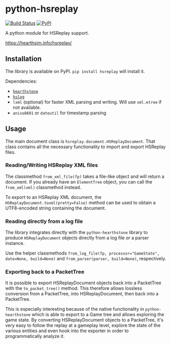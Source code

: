 # python-hsreplay

[![Build Status](https://api.travis-ci.org/HearthSim/python-hsreplay.svg?branch=master)](https://travis-ci.org/HearthSim/python-hsreplay)
[![PyPI](https://img.shields.io/pypi/v/hsreplay.svg)](https://pypi.org/project/hsreplay/)

A python module for HSReplay support.

<https://hearthsim.info/hsreplay/>


## Installation

The library is available on PyPI. `pip install hsreplay` will install it.

Dependencies:

* [`hearthstone`](https://github.com/HearthSim/python-hearthstone)
* [`hslog`](https://github.com/HearthSim/python-hslog)
* `lxml` (optional) for faster XML parsing and writing. Will use `xml.etree` if not available.
* `aniso8601` or `dateutil` for timestamp parsing


## Usage

The main document class is `hsreplay.document.HSReplayDocument`.
That class contains all the necessary functionality to import and export HSReplay files.


### Reading/Writing HSReplay XML files

The classmethod `from_xml_file(fp)` takes a file-like object and will return a document.
If you already have an `ElementTree` object, you can call the `from_xml(xml)` classmethod instead.

To export to an HSReplay XML document, the `HSReplayDocument.toxml(pretty=False)` method can be
used to obtain a UTF8-encoded string containing the document.


### Reading directly from a log file

The library integrates directly with the `python-hearthstone` library to produce `HSReplayDocument`
objects directly from a log file or a parser instance.

Use the helper classmethods `from_log_file(fp, processor="GameState", date=None, build=None)` and
`from_parser(parser, build=None)`, respectively.


### Exporting back to a PacketTree

It is possible to export HSReplayDocument objects back into a PacketTree with the `to_packet_tree()`
method. This therefore allows lossless conversion from a PacketTree, into HSReplayDocument, then
back into a PacketTree.

This is especially interesting because of the native functionality in `python-hearthstone` which is
able to export to a Game tree and allows exploring the game state. By converting HSReplayDocument
objects to a PacketTree, it's very easy to follow the replay at a gameplay level, explore the state
of the various entities and even hook into the exporter in order to programmatically analyze it.
